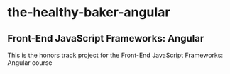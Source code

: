 # the-healthy-baker-angular

## Front-End JavaScript Frameworks: Angular

This is the honors track project for the Front-End JavaScript Frameworks: Angular course

